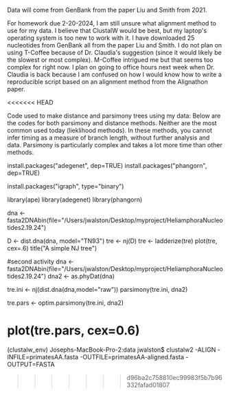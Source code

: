 Data will come from GenBank from the paper Liu and Smith from 2021.

For homework due 2-20-2024, I am still unsure what alignment method to use for my data. I believe that ClustalW would be best, but my laptop's operating system is too new to work with it. I have downloaded 25 nucleotides from GenBank all from the paper Liu and Smith. I do not plan on using T-Coffee because of Dr. Claudia's suggestion (since it would likely be the slowest or most complex). M-Coffee intrigued me but that seems too complex for right now. I plan on going to office hours next week when Dr. Claudia is back because I am confused on how I would know how to write a reproducible script based on an alignment method from the Alignathon paper.

<<<<<<< HEAD

Code used to make distance and parsimony trees using my data:
Below are the codes for both parsimony and distance methods. Neither are the most common used today (lieklihood methods). In these methods, you cannot infer timing as a measure of branch length, without further analysis and data. Parsimony is particularly complex and takes a lot more time than other methods.

install.packages("adegenet", dep=TRUE)
install.packages("phangorn", dep=TRUE)

install.packages("igraph", type="binary")

library(ape)
library(adegenet)
library(phangorn)


dna <- fasta2DNAbin(file="/Users/jwalston/Desktop/myproject/HeliamphoraNucleotides2.19.24")

D <- dist.dna(dna, model="TN93")
tre <- nj(D)
tre <- ladderize(tre)
plot(tre, cex=.6)
title("A simple NJ tree")

#second activity
dna <- fasta2DNAbin(file="/Users/jwalston/Desktop/myproject/HeliamphoraNucleotides2.19.24")
dna2 <- as.phyDat(dna)

tre.ini <- nj(dist.dna(dna,model="raw"))
parsimony(tre.ini, dna2)

tre.pars <- optim.parsimony(tre.ini, dna2)

plot(tre.pars, cex=0.6)
=======
(clustalw_env) Josephs-MacBook-Pro-2:data jwalston$ clustalw2 -ALIGN -INFILE=primatesAA.fasta -OUTFILE=primatesAA-aligned.fasta -OUTPUT=FASTA
>>>>>>> d96ba2c758810ec99983f5b7b96332fafad01807
